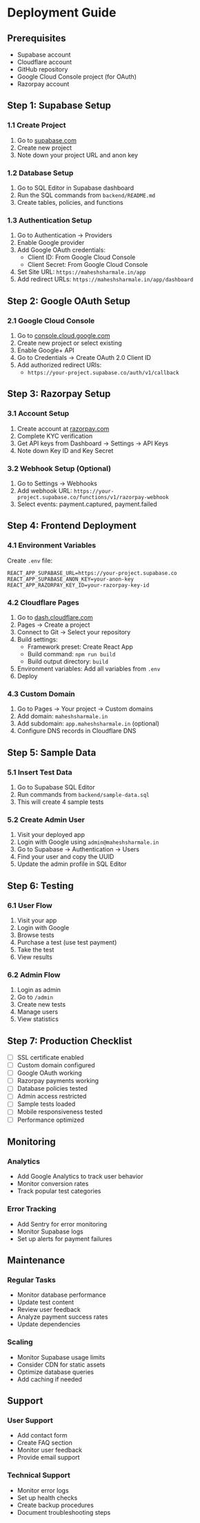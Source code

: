 # Deployment Guide

## Prerequisites
- Supabase account
- Cloudflare account
- GitHub repository
- Google Cloud Console project (for OAuth)
- Razorpay account

## Step 1: Supabase Setup

### 1.1 Create Project
1. Go to [supabase.com](https://supabase.com)
2. Create new project
3. Note down your project URL and anon key

### 1.2 Database Setup
1. Go to SQL Editor in Supabase dashboard
2. Run the SQL commands from `backend/README.md`
3. Create tables, policies, and functions

### 1.3 Authentication Setup
1. Go to Authentication → Providers
2. Enable Google provider
3. Add Google OAuth credentials:
   - Client ID: From Google Cloud Console
   - Client Secret: From Google Cloud Console
4. Set Site URL: `https://maheshsharmale.in/app`
5. Add redirect URLs: `https://maheshsharmale.in/app/dashboard`

## Step 2: Google OAuth Setup

### 2.1 Google Cloud Console
1. Go to [console.cloud.google.com](https://console.cloud.google.com)
2. Create new project or select existing
3. Enable Google+ API
4. Go to Credentials → Create OAuth 2.0 Client ID
5. Add authorized redirect URIs:
   - `https://your-project.supabase.co/auth/v1/callback`

## Step 3: Razorpay Setup

### 3.1 Account Setup
1. Create account at [razorpay.com](https://razorpay.com)
2. Complete KYC verification
3. Get API keys from Dashboard → Settings → API Keys
4. Note down Key ID and Key Secret

### 3.2 Webhook Setup (Optional)
1. Go to Settings → Webhooks
2. Add webhook URL: `https://your-project.supabase.co/functions/v1/razorpay-webhook`
3. Select events: payment.captured, payment.failed

## Step 4: Frontend Deployment

### 4.1 Environment Variables
Create `.env` file:
```
REACT_APP_SUPABASE_URL=https://your-project.supabase.co
REACT_APP_SUPABASE_ANON_KEY=your-anon-key
REACT_APP_RAZORPAY_KEY_ID=your-razorpay-key-id
```

### 4.2 Cloudflare Pages
1. Go to [dash.cloudflare.com](https://dash.cloudflare.com)
2. Pages → Create a project
3. Connect to Git → Select your repository
4. Build settings:
   - Framework preset: Create React App
   - Build command: `npm run build`
   - Build output directory: `build`
5. Environment variables: Add all variables from `.env`
6. Deploy

### 4.3 Custom Domain
1. Go to Pages → Your project → Custom domains
2. Add domain: `maheshsharmale.in`
3. Add subdomain: `app.maheshsharmale.in` (optional)
4. Configure DNS records in Cloudflare DNS

## Step 5: Sample Data

### 5.1 Insert Test Data
1. Go to Supabase SQL Editor
2. Run commands from `backend/sample-data.sql`
3. This will create 4 sample tests

### 5.2 Create Admin User
1. Visit your deployed app
2. Login with Google using `admin@maheshsharmale.in`
3. Go to Supabase → Authentication → Users
4. Find your user and copy the UUID
5. Update the admin profile in SQL Editor

## Step 6: Testing

### 6.1 User Flow
1. Visit your app
2. Login with Google
3. Browse tests
4. Purchase a test (use test payment)
5. Take the test
6. View results

### 6.2 Admin Flow
1. Login as admin
2. Go to `/admin`
3. Create new tests
4. Manage users
5. View statistics

## Step 7: Production Checklist

- [ ] SSL certificate enabled
- [ ] Custom domain configured
- [ ] Google OAuth working
- [ ] Razorpay payments working
- [ ] Database policies tested
- [ ] Admin access restricted
- [ ] Sample tests loaded
- [ ] Mobile responsiveness tested
- [ ] Performance optimized

## Monitoring

### Analytics
- Add Google Analytics to track user behavior
- Monitor conversion rates
- Track popular test categories

### Error Tracking
- Add Sentry for error monitoring
- Monitor Supabase logs
- Set up alerts for payment failures

## Maintenance

### Regular Tasks
- Monitor database performance
- Update test content
- Review user feedback
- Analyze payment success rates
- Update dependencies

### Scaling
- Monitor Supabase usage limits
- Consider CDN for static assets
- Optimize database queries
- Add caching if needed

## Support

### User Support
- Add contact form
- Create FAQ section
- Monitor user feedback
- Provide email support

### Technical Support
- Monitor error logs
- Set up health checks
- Create backup procedures
- Document troubleshooting steps